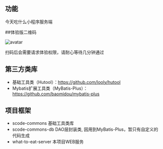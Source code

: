 ## 功能
今天吃什么小程序服务端

##体验版二维码

![avatar](https://github.com/huilinho/what-to-eat-server/tdCode.jpg)

扫码后会需要请求体验权限，请耐心等待几分钟通过

## 第三方类库
* 基础工具类（Hutool）：https://github.com/looly/hutool
* Mybatis扩展工具类（MyBatis-Plus）： https://github.com/baomidou/mybatis-plus

## 项目框架
* scode-commons 基础工具类库
* scode-commons-db DAO层封装类, 因用到MyBatis-Plus，暂只有自定义的代码生成
* what-to-eat-server 本项目WEB服务


